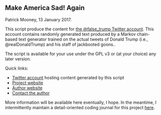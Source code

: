 Make America Sad! Again
--------------------
Patrick Mooney, 13 January 2017.



This script produce the content for <a rel="me muse" href="https://twitter.com/false_trump">the @false_trump Twitter account</a>. This account contains randomly generated text produced by a Markov chain-based text generator trained on the actual tweets of Donald Trump (i.e., @realDonaldTrump) and his staff of jackbooted goons.. 

The script is available for your use under the GPL v3 or (at your choice) any later version.

Quick links:
<ul>
<li><a rel="me muse" href="https://twitter.com/false_trump">Twitter account</a> hosting content generated by this script</li>
<li><a rel="me" href="http://patrickbrianmooney.nfshost.com/~patrick/projects/TrumpTweets/">Project website</a></li>
<li><a rel="me" href="http://patrickbrianmooney.nfshost.com/~patrick/">Author website</a></li>
<li><a rel="me" href="http://patrickbrianmooney.nfshost.com/~patrick/contact.html">Contact the author</a></li>
</ul>

More information will be available here eventually, I hope. In the meantime, I intermittently maintain a detail-oriented coding journal for this project [here](http://patrickbrianmooney.nfshost.com/~patrick/projects/UlyssesRedux/coding.html).
